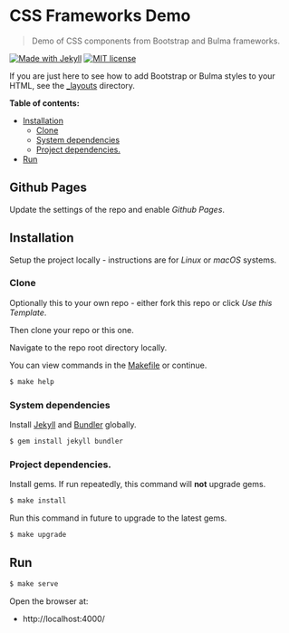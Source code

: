 # CSS Frameworks Demo
> Demo of CSS components from Bootstrap and Bulma frameworks.

[![Made with Jekyll](https://img.shields.io/badge/Made%20with-Jekyll-blue.svg)](https://jekyllrb.com)
[![MIT license](https://img.shields.io/badge/License-MIT-blue.svg)](https://github.com/MichaelCurrin/css-frameworks-demo/blob/master/LICENSE)

If you are just here to see how to add Bootstrap or Bulma styles to your HTML, see the [_layouts](/_layouts/) directory.

**Table of contents:**

- [Installation](#installation)
    - [Clone](#clone)
    - [System dependencies](#system-dependencies)
    - [Project dependencies.](#project-dependencies)
- [Run](#run)

## Github Pages

Update the settings of the repo and enable _Github Pages_.

## Installation

Setup the project locally - instructions are for _Linux_ or _macOS_ systems.

### Clone

Optionally this to your own repo - either fork this repo or click _Use this Template_.

Then clone your repo or this one.

Navigate to the repo root directory locally.

You can view commands in the [Makefile](/Makefile) or continue.

```bash
$ make help
```

### System dependencies

Install [Jekyll](https://jekyllrb.com/) and [Bundler](https://bundler.io/) globally.

```bash
$ gem install jekyll bundler
```

### Project dependencies.

Install gems. If run repeatedly, this command will **not** upgrade gems.

```bash
$ make install
```

Run this command in future to upgrade to the latest gems.

```bash
$ make upgrade
```

## Run

```bash
$ make serve
```

Open the browser at:

- http://localhost:4000/
